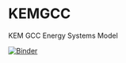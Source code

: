 # KEMGCC
KEM GCC Energy Systems Model

[![Binder](https://mybinder.org/badge_logo.svg)](https://mybinder.org/v2/gh/wogandavid/KEMGCC/master?filepath=%2Fblob%2Fnotebooks%2FDashboard.ipynb)
